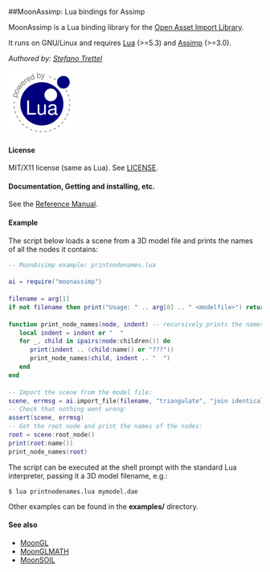 ##MoonAssimp: Lua bindings for Assimp

MoonAssimp is a Lua binding library for the 
[Open Asset Import Library](http://www.assimp.org/).

It runs on GNU/Linux and requires 
[Lua](http://www.lua.org/) (>=5.3) and 
[Assimp](http://www.assimp.org/main_downloads.html) (>=3.0).

_Authored by:_ _[Stefano Trettel](https://www.linkedin.com/in/stetre)_

[![Lua logo](./doc/powered-by-lua.gif)](http://www.lua.org/)

#### License

MIT/X11 license (same as Lua). See [LICENSE](./LICENSE).

#### Documentation, Getting and installing, etc.

See the [Reference Manual](https://stetre.github.io/moonassimp/doc/index.html).

#### Example

The script below loads a scene from a 3D model file and prints the names of all
the nodes it contains:

```lua
-- MoonAssimp example: printnodenames.lua

ai = require("moonassimp")

filename = arg[1]
if not filename then print("Usage: " .. arg[0] .. " <modelfile>") return end

function print_node_names(node, indent) -- recursively prints the names of child nodes
   local indent = indent or "  "
   for _, child in ipairs(node:children()) do
      print(indent .. (child:name() or "???"))
      print_node_names(child, indent .. "  ")
   end
end

-- Import the scene from the model file:
scene, errmsg = ai.import_file(filename, "triangulate", "join identical vertices", "sort by type")
-- Check that nothing went wrong:
assert(scene, errmsg) 
-- Get the root node and print the names of the nodes:
root = scene:root_node()
print(root:name())
print_node_names(root)

```

The script can be executed at the shell prompt with the standard Lua interpreter,
passing it a 3D model filename, e.g.:

```shell
$ lua printnodenames.lua mymodel.dae
```

Other examples can be found in the **examples/** directory.

#### See also

* [MoonGL](https://github.com/stetre/moongl)
* [MoonGLMATH](https://github.com/stetre/moonglmath)
* [MoonSOIL](https://github.com/stetre/moonsoil)

